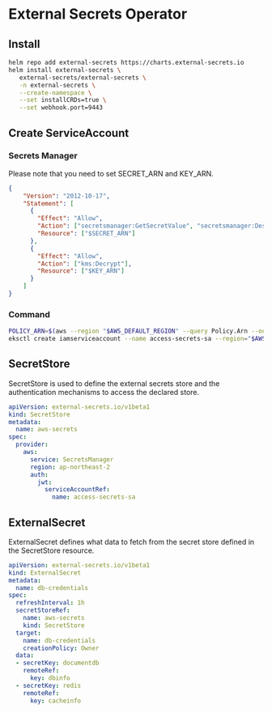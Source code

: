 # External Secrets Operator
## Install
``` bash
helm repo add external-secrets https://charts.external-secrets.io
helm install external-secrets \
   external-secrets/external-secrets \
   -n external-secrets \
   --create-namespace \
   --set installCRDs=true \
   --set webhook.port=9443
```
## Create ServiceAccount
### Secrets Manager
Please note that you need to set SECRET_ARN and KEY_ARN.
``` json title="iam_policy.json"
{
    "Version": "2012-10-17",
    "Statement": [
      {
        "Effect": "Allow",
        "Action": ["secretsmanager:GetSecretValue", "secretsmanager:DescribeSecret"],
        "Resource": ["$SECRET_ARN"]
      },
      {
        "Effect": "Allow",
        "Action": ["kms:Decrypt"],
        "Resource": ["$KEY_ARN"]
      }
    ]
}
```
### Command
``` bash
POLICY_ARN=$(aws --region "$AWS_DEFAULT_REGION" --query Policy.Arn --output text iam create-policy --policy-name secretsmanager-policy --policy-document file://iam_policy.json)
eksctl create iamserviceaccount --name access-secrets-sa --region="$AWS_DEFAULT_REGION" --cluster "$CLUSTER_NAME" --namespace=wsi --attach-policy-arn "$POLICY_ARN" --approve --override-existing-serviceaccounts
```
## SecretStore
SecretStore is used to define the external secrets store and the authentication mechanisms to access the declared store.
``` yaml
apiVersion: external-secrets.io/v1beta1
kind: SecretStore
metadata:
  name: aws-secrets
spec:
  provider:
    aws:
      service: SecretsManager
      region: ap-northeast-2
      auth:
        jwt:
          serviceAccountRef:
            name: access-secrets-sa
```
## ExternalSecret
ExternalSecret defines what data to fetch from the secret store defined in the SecretStore resource.
``` yaml
apiVersion: external-secrets.io/v1beta1
kind: ExternalSecret
metadata:
  name: db-credentials
spec:
  refreshInterval: 1h
  secretStoreRef:
    name: aws-secrets
    kind: SecretStore
  target:
    name: db-credentials
    creationPolicy: Owner
  data:
  - secretKey: documentdb
    remoteRef:
      key: dbinfo
  - secretKey: redis
    remoteRef:
      key: cacheinfo
```